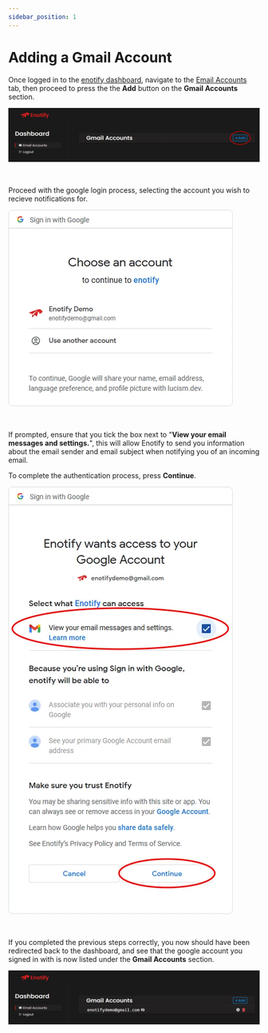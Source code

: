 ```yaml
---
sidebar_position: 1
---
```


# Adding a Gmail Account
Once logged in to the <a href="https://enotify.lucism.dev/dashboard" target="_blank">enotify dashboard</a>, navigate to the <a href="https://enotify.lucism.dev/dashboard?tab=email_accounts" target="_blank">Email Accounts</a> tab, then proceed to press the the **Add** button on the **Gmail Accounts** section.

![image](image.png)

<br />

Proceed with the google login process, selecting the account you wish to recieve notifications for.

![image](image-1.png)


<br />

If prompted, ensure that you tick the box next to "**View your email messages and settings.**", this will allow Enotify to send you information about the email sender and email subject when notifying you of an incoming email.

To complete the authentication process, press **Continue**.

![image](image-2.png)

<br />

If you completed the previous steps correctly, you now should have been redirected back to the dashboard, and see that the google account you signed in with is now listed under the **Gmail Accounts** section.

![image](image-3.png)
